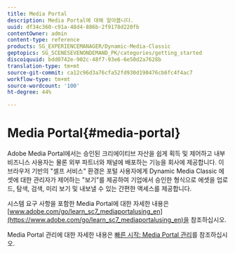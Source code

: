 ```yaml
---
title: Media Portal
description: Media Portal에 대해 알아봅니다.
uuid: df34c360-c91a-48d4-886b-2f9178d220fb
contentOwner: admin
content-type: reference
products: SG_EXPERIENCEMANAGER/Dynamic-Media-Classic
geptopics: SG_SCENESEVENONDEMAND_PK/categories/getting_started
discoiquuid: bdd0742e-902c-48f7-93e6-6e50d2a7628b
translation-type: tm+mt
source-git-commit: ca12c96d3a76cfa52fd930d190476cb6fc4f4ac7
workflow-type: tm+mt
source-wordcount: '100'
ht-degree: 44%

---
```



# Media Portal{#media-portal}

Adobe Media Portal에서는 승인된 크리에이티브 자산을 쉽게 획득 및 제어하고 내부 비즈니스 사용자는 물론 외부 파트너와 채널에 배포하는 기능을 회사에 제공합니다. 이 브라우저 기반의 &quot;셀프 서비스&quot; 환경은 포털 사용자에게 Dynamic Media Classic 에셋에 대한 관리자가 제어하는 &quot;보기&quot;를 제공하여 기업에서 승인한 형식으로 에셋을 업로드, 탐색, 검색, 미리 보기 및 내보낼 수 있는 간편한 액세스를 제공합니다.

시스템 요구 사항을 포함한 Media Portal에 대한 자세한 내용은 [www.adobe.com/go/learn_sc7_mediaportalusing_en](https://www.adobe.com/go/learn_sc7_mediaportalusing_en)을 참조하십시오.

Media Portal 관리에 대한 자세한 내용은 [빠른 시작: Media Portal 관리](quick-start-media-portal-administration.md#quick_start_media_portal_administration)를 참조하십시오.
